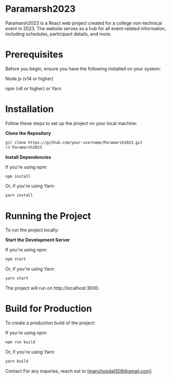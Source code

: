 # Paramarsh2023

Paramarsh2023 is a React web project created for a college non-technical event in 2023. The website serves as a hub for all event-related information, including schedules, participant details, and more.

# Prerequisites
Before you begin, ensure you have the following installed on your system:

Node.js (v14 or higher)

npm (v6 or higher) or Yarn

# Installation
Follow these steps to set up the project on your local machine:

**Clone the Repository**

```bash
git clone https://github.com/your-username/Paramarsh2023.git
cd Paramarsh2023
```

**Install Dependencies**

If you're using npm:

```bash
npm install
```
Or, if you're using Yarn:

```bash
yarn install
```

# Running the Project

To run the project locally:

**Start the Development Server**

If you're using npm:
```bash
npm start
```
Or, if you're using Yarn:
```bash
yarn start
```
The project will run on http://localhost:3000.

# Build for Production
To create a production build of the project:

If you're using npm:

```bash
npm run build
```
Or, if you're using Yarn:

```bash
yarn build
```



Contact
For any inquiries, reach out to [manchopda1508@gmail.com].
